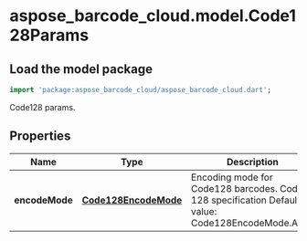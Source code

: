 # aspose_barcode_cloud.model.Code128Params

## Load the model package

```dart
import 'package:aspose_barcode_cloud/aspose_barcode_cloud.dart';
```
Code128 params.

## Properties

Name | Type | Description | Notes
---- | ---- | ----------- | -----
**encodeMode** | [**Code128EncodeMode**](Code128EncodeMode.md) | Encoding mode for Code128 barcodes. Code 128 specification Default value: Code128EncodeMode.Auto. | [optional] [default to null]

